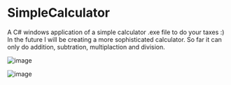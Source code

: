 # SimpleCalculator
A C# windows application of a simple calculator .exe file to do your taxes :)
In the future I will be creating a more sophisticated calculator. So far it can only do addition, subtration, multiplaction and division. 

![image](https://user-images.githubusercontent.com/74930417/111020360-dcea4c00-838a-11eb-9c8a-ebd7bf73527a.png)


![image](https://user-images.githubusercontent.com/74930417/111020377-f9868400-838a-11eb-87f2-1c3f18118516.png)
